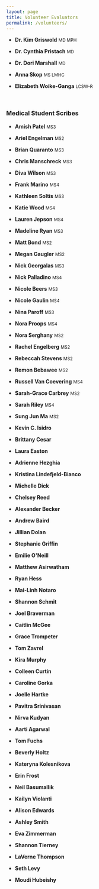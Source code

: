 ```yaml
---
layout: page
title: Volunteer Evaluators
permalink: /volunteers/
---
```


- **Dr. Kim Griswold** <small>MD MPH</small>

- **Dr. Cynthia Pristach** <small>MD</small>

- **Dr. Dori Marshall** <small>MD</small>

- **Anna Skop** <small>MS LMHC</small>

- **Elizabeth Woike-Ganga** <small>LCSW-R</small>

<br>

### Medical Student Scribes

- **Amish Patel** <small>MS3</small>

- **Ariel Engelman** <small>MS2</small>

- **Brian Quaranto** <small>MS3</small>

- **Chris Manschreck** <small>MS3</small>

- **Diva Wilson** <small>MS3</small>

- **Frank Marino** <small>MS4</small>

- **Kathleen Soltis** <small>MS3</small>

- **Katie Wood** <small>MS4</small>

- **Lauren Jepson** <small>MS4</small>

- **Madeline Ryan** <small>MS3</small>

- **Matt Bond** <small>MS2</small>

- **Megan Gaugler** <small>MS2</small>

- **Nick Georgalas** <small>MS3</small>

- **Nick Palladino** <small>MS4</small>

- **Nicole Beers** <small>MS3</small>

- **Nicole Gaulin** <small>MS4</small>

- **Nina Paroff** <small>MS3</small>

- **Nora Proops** <small>MS4</small>

- **Nora Serghany** <small>MS2</small>

- **Rachel Engelberg** <small>MS2</small>

- **Rebeccah Stevens** <small>MS2</small>

- **Remon Bebawee** <small>MS2</small>

- **Russell Van Coevering** <small>MS4</small>

- **Sarah-Grace Carbrey** <small>MS2</small>

- **Sarah Riley** <small>MS4</small>

- **Sung Jun Ma** <small>MS2</small>

- **Kevin C. Isidro**

- **Brittany Cesar**

- **Laura Easton**

- **Adrienne Hezghia**

- **Kristina Lindefjeld-Bianco**

- **Michelle Dick**

- **Chelsey Reed**
 
- **Alexander Becker**
 
- **Andrew Baird**
 
- **Jillian Dolan** 

- **Stephanie Griffin**

- **Emilie O'Neill**
 
- **Matthew Asirwatham**
 
- **Ryan Hess**
 
- **Mai-Linh Notaro**
 
- **Shannon Schmit**

- **Joel Braverman**
 
- **Caitlin McGee**
 
- **Grace Trompeter**
 
- **Tom Zavrel**
 
- **Kira Murphy**
 
- **Colleen Curtin**

- **Caroline Gorka**

- **Joelle Hartke**

- **Pavitra Srinivasan**

- **Nirva Kudyan**

- **Aarti Agarwal**

- **Tom Fuchs**

- **Beverly Holtz**
 
- **Kateryna Kolesnikova**

- **Erin Frost**

- **Neil Basumallik**

- **Kailyn Violanti**

- **Alison Edwards**

- **Ashley Smith**

- **Eva Zimmerman**

- **Shannon Tierney**

- **LaVerne Thompson**

- **Seth Levy**

- **Moudi Hubeishy**